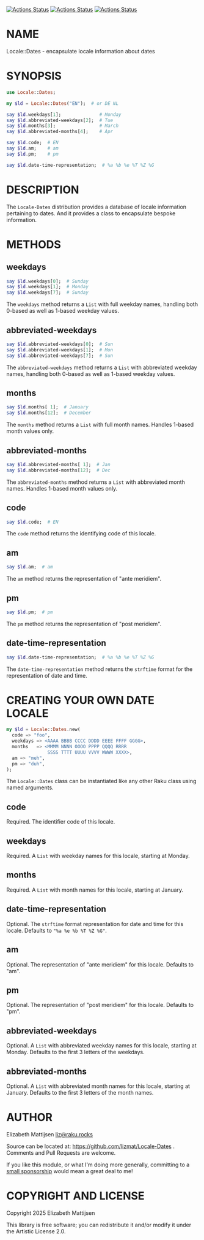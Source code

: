 [![Actions Status](https://github.com/lizmat/Locale-Dates/actions/workflows/linux.yml/badge.svg)](https://github.com/lizmat/Locale-Dates/actions) [![Actions Status](https://github.com/lizmat/Locale-Dates/actions/workflows/macos.yml/badge.svg)](https://github.com/lizmat/Locale-Dates/actions) [![Actions Status](https://github.com/lizmat/Locale-Dates/actions/workflows/windows.yml/badge.svg)](https://github.com/lizmat/Locale-Dates/actions)

NAME
====

Locale::Dates - encapsulate locale information about dates

SYNOPSIS
========

```raku
use Locale::Dates;

my $ld = Locale::Dates("EN");  # or DE NL

say $ld.weekdays[1];              # Monday
say $ld.abbreviated-weekdays[2];  # Tue
say $ld.months[3];                # March
say $ld.abbreviated-months[4];    # Apr

say $ld.code;  # EN
say $ld.am;    # am
say $ld.pm;    # pm

say $ld.date-time-representation;  # %a %b %e %T %Z %G
```

DESCRIPTION
===========

The `Locale-Dates` distribution provides a database of locale information pertaining to dates. And it provides a class to encapsulate bespoke information.

METHODS
=======

weekdays
--------

```raku
say $ld.weekdays[0];  # Sunday
say $ld.weekdays[1];  # Monday
say $ld.weekdays[7];  # Sunday
```

The `weekdays` method returns a `List` with full weekday names, handling both 0-based as well as 1-based weekday values.

abbreviated-weekdays
--------------------

```raku
say $ld.abbreviated-weekdays[0];  # Sun
say $ld.abbreviated-weekdays[1];  # Mon
say $ld.abbreviated-weekdays[7];  # Sun
```

The `abbreviated-weekdays` method returns a `List` with abbreviated weekday names, handling both 0-based as well as 1-based weekday values.

months
------

```raku
say $ld.months[ 1];  # January
say $ld.months[12];  # December
```

The `months` method returns a `List` with full month names. Handles 1-based month values only.

abbreviated-months
------------------

```raku
say $ld.abbreviated-months[ 1];  # Jan
say $ld.abbreviated-months[12];  # Dec
```

The `abbreviated-months` method returns a `List` with abbreviated month names. Handles 1-based month values only.

code
----

```raku
say $ld.code;  # EN
```

The `code` method returns the identifying code of this locale.

am
--

```raku
say $ld.am;  # am
```

The `am` method returns the representation of "ante meridiem".

pm
--

```raku
say $ld.pm;  # pm
```

The `pm` method returns the representation of "post meridiem".

date-time-representation
------------------------

```raku
say $ld.date-time-representation;  # %a %b %e %T %Z %G
```

The `date-time-representation` method returns the `strftime` format for the representation of date and time.

CREATING YOUR OWN DATE LOCALE
=============================

```raku
my $ld = Locale::Dates.new(
  code => "foo",
  weekdays => <AAAA BBBB CCCC DDDD EEEE FFFF GGGG>,
  months   => <MMMM NNNN OOOO PPPP QQQQ RRRR
               SSSS TTTT UUUU VVVV WWWW XXXX>,
  am => "meh",
  pm => "duh",
);
```

The `Locale::Dates` class can be instantiated like any other Raku class using named arguments.

code
----

Required. The identifier code of this locale.

weekdays
--------

Required. A `List` with weekday names for this locale, starting at Monday.

months
------

Required. A `List` with month names for this locale, starting at January.

date-time-representation
------------------------

Optional. The `strftime` format representation for date and time for this locale. Defaults to `"%a %e %b %T %Z %G"`.

am
--

Optional. The representation of "ante meridiem" for this locale. Defaults to "am".

pm
--

Optional. The representation of "post meridiem" for this locale. Defaults to "pm".

abbreviated-weekdays
--------------------

Optional. A `List` with abbreviated weekday names for this locale, starting at Monday. Defaults to the first 3 letters of the weekdays.

abbreviated-months
------------------

Optional. A `List` with abbreviated month names for this locale, starting at January. Defaults to the first 3 letters of the month names.

AUTHOR
======

Elizabeth Mattijsen <liz@raku.rocks>

Source can be located at: https://github.com/lizmat/Locale-Dates . Comments and Pull Requests are welcome.

If you like this module, or what I'm doing more generally, committing to a [small sponsorship](https://github.com/sponsors/lizmat/) would mean a great deal to me!

COPYRIGHT AND LICENSE
=====================

Copyright 2025 Elizabeth Mattijsen

This library is free software; you can redistribute it and/or modify it under the Artistic License 2.0.

